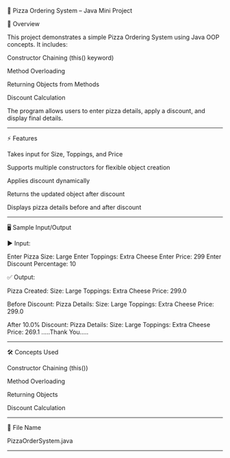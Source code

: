 
🍕 Pizza Ordering System – Java Mini Project

📖 Overview

This project demonstrates a simple Pizza Ordering System using Java OOP concepts.
It includes:

Constructor Chaining (this() keyword)

Method Overloading

Returning Objects from Methods

Discount Calculation


The program allows users to enter pizza details, apply a discount, and display final details.


---

⚡ Features

Takes input for Size, Toppings, and Price

Supports multiple constructors for flexible object creation

Applies discount dynamically

Returns the updated object after discount

Displays pizza details before and after discount



---

🖥️ Sample Input/Output

▶️ Input:

Enter Pizza Size:
Large
Enter Toppings:
Extra Cheese
Enter Price:
299
Enter Discount Percentage:
10

✅ Output:

Pizza Created:
Size: Large
Toppings: Extra Cheese
Price: 299.0

Before Discount:
Pizza Details:
Size: Large
Toppings: Extra Cheese
Price: 299.0

After 10.0% Discount:
Pizza Details:
Size: Large
Toppings: Extra Cheese
Price: 269.1
.....Thank You.....


---

🛠️ Concepts Used

Constructor Chaining (this())

Method Overloading

Returning Objects

Discount Calculation



---

📂 File Name

PizzaOrderSystem.java


---
